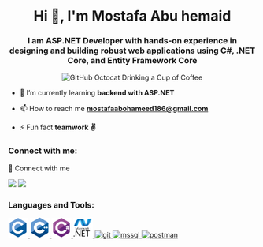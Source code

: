 <h1 align="center">Hi 👋, I'm Mostafa Abu hemaid</h1>
<h3 align="center">I am  ASP.NET Developer with hands-on experience in designing and building robust web applications using C#, .NET Core, and Entity Framework Core </h3>

<div align="center">
  <img src="https://scontent.fcai17-1.fna.fbcdn.net/v/t39.30808-6/347599260_1660759551004023_5965026716615886463_n.jpg?stp=dst-jpg_s960x960_tt6&_nc_cat=103&ccb=1-7&_nc_sid=2285d6&_nc_eui2=AeF5pVPZ6DjNS7E9WX3wDh8xl8OEqjIbMjiXw4SqMhsyOCdtY50llwhhd0S6p7Liw9CAnAiqEs09X5ZJ5EeCO0-N&_nc_ohc=jd5BIxVzYyMQ7kNvwGC4GQN&_nc_oc=AdkMjJT90D_7pKld522xjt8ItX-kLb6ZTwQIXjwqLdEAA8GuWm08LZ6UwfFX_EuX8ac&_nc_zt=23&_nc_ht=scontent.fcai17-1.fna&_nc_gid=BotJTq_N9hVLv9GK8iBQWg&oh=00_AfKUEE8zJ6_MFloJJPffGM5wB9nifd1f5tJzpz4pvzr-JQ&oe=68345A5A" alt="GitHub Octocat Drinking a Cup of Coffee" height="200">
</div>

- 🌱 I’m currently learning **backend with ASP.NET**

- 📫 How to reach me **mostafaabohameed186@gmail.com**

- ⚡ Fun fact **teamwork ✌️**

<h3 align="left">Connect with me:</h3>
 📩 Connect with me
<p align="left">
    <a href="mostafaabohameed186@gmail.com" title="Gmail"><img src="https://img.shields.io/badge/gmail-%23F05033.svg?style=for-the-badge&logo=gmail&logoColor=white"/></a>  
 <a href="https://www.linkedin.com/in/mostafa-abu-hemaid-9a2305266/" title="LinkedIn"><img style="text-align: center" src="https://img.shields.io/badge/linkedin-%230077B5.svg?style=for-the-badge&logo=linkedin&logoColor=white"/></a>  
</p>

<h3 align="left">Languages and Tools:</h3>
<p align="left"> <a href="https://www.cprogramming.com/" target="_blank" rel="noreferrer"> <img src="https://raw.githubusercontent.com/devicons/devicon/master/icons/c/c-original.svg" alt="c" width="40" height="40"/> </a> <a href="https://www.w3schools.com/cpp/" target="_blank" rel="noreferrer"> <img src="https://raw.githubusercontent.com/devicons/devicon/master/icons/cplusplus/cplusplus-original.svg" alt="cplusplus" width="40" height="40"/> </a> <a href="https://www.w3schools.com/cs/" target="_blank" rel="noreferrer"> <img src="https://raw.githubusercontent.com/devicons/devicon/master/icons/csharp/csharp-original.svg" alt="csharp" width="40" height="40"/> </a> <a href="https://dotnet.microsoft.com/" target="_blank" rel="noreferrer"> <img src="https://raw.githubusercontent.com/devicons/devicon/master/icons/dot-net/dot-net-original-wordmark.svg" alt="dotnet" width="40" height="40"/> </a> <a href="https://git-scm.com/" target="_blank" rel="noreferrer"> <img src="https://www.vectorlogo.zone/logos/git-scm/git-scm-icon.svg" alt="git" width="40" height="40"/> </a> <a href="https://www.microsoft.com/en-us/sql-server" target="_blank" rel="noreferrer"> <img src="https://www.svgrepo.com/show/303229/microsoft-sql-server-logo.svg" alt="mssql" width="40" height="40"/> </a> <a href="https://postman.com" target="_blank" rel="noreferrer"> <img src="https://www.vectorlogo.zone/logos/getpostman/getpostman-icon.svg" alt="postman" width="40" height="40"/> </a> </p>
